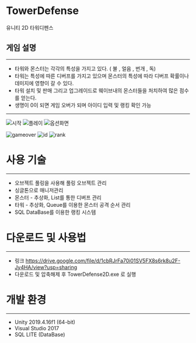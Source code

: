 # TowerDefense
유니티 2D 타워디펜스

## 게임 설명
---
- 타워와 몬스터는 각각의 특성을 가지고 있다. ( 불 , 얼음 , 번개 , 독)
- 타워는 특성에 따른 디버프를 가지고 있으며 몬스터의 특성에 따라 디버프 확률이나 데미지에 영향이 갈 수 있다.
- 타워 설치 및 판매 그리고 업그레이드로 웨이브내의 몬스터들을 처치하여 많은 점수를 얻는다.
- 생명이 0이 되면 게임 오버가 되며 아이디 입력 및 랭킹 확인 가능
---
![시작](https://user-images.githubusercontent.com/43703023/107147664-92903c80-6992-11eb-84d0-ad1d6bb61526.PNG)
![플레이](https://user-images.githubusercontent.com/43703023/91195003-9bb68580-e733-11ea-88ab-6f739803f21f.gif)
![옵션화면](https://user-images.githubusercontent.com/43703023/91195008-9c4f1c00-e733-11ea-9228-41fb13772a24.PNG)

![gameover](https://user-images.githubusercontent.com/43703023/107147661-915f0f80-6992-11eb-9104-9cc05a8de7ac.PNG)
![id](https://user-images.githubusercontent.com/43703023/107147662-91f7a600-6992-11eb-8667-888b2f1636ce.PNG)
![rank](https://user-images.githubusercontent.com/43703023/107147663-92903c80-6992-11eb-8ad4-112b6aa32a9c.PNG)

# 사용 기술
---
- 오브젝트 풀링을 사용해 풀링 오브젝트 관리
- 싱글톤으로 매니저관리
- 몬스터 - 추상화, List를 통한 디버프 관리
- 타워 - 추상화, Queue를 이용한 몬스터 공격 순서 관리
- SQL DataBase를 이용한 랭킹 시스템

# 다운로드 및 사용법
---
- 링크 https://drive.google.com/file/d/1cbRJrFa70i01SV5FX8s6rk8u2F-Jy4HA/view?usp=sharing
- 다운로드 및 압축해제 후 TowerDefense2D.exe 로 실행 


# 개발 환경
---
* Unity 2019.4.16f1 (64-bit)
* Visual Studio 2017
* SQL LITE (DataBase)
